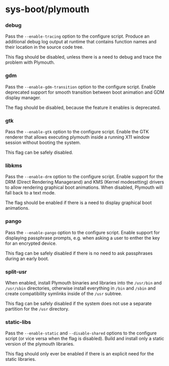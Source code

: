 # sys-boot/plymouth

### debug
Pass the `--enable-tracing` option to the configure script. Produce an additional debug log output at runtime that contains function names and their location in the source code tree.

This flag should be disabled, unless there is a need to debug and trace the problem with Plymouth.

### gdm
Pass the `--enable-gdm-transition` option to the configure script. Enable deprecated support for smooth transition between boot animation and GDM display manager.

The flag should be disabled, because the feature it enables is deprecated.

### gtk
Pass the `--enable-gtk` option to the configure script. Enable the GTK renderer that allows executing plymouth inside a running X11 window session without booting the system.

This flag can be safely disabled.

### libkms
Pass the `--enable-drm` option to the configure script. Enable support for the DRM (Direct Rendering Managerand) and KMS (Kernel modesetting) drivers to allow rendering graphical boot animations. When disabled, Plymouth will fall back to a text mode.

The flag should be enabled if there is a need to display graphical boot animations.

### pango
Pass the `--enable-pango` option to the configure script. Enable support for displaying passphrase prompts, e.g. when asking a user to enther the key for an encrypted device.

This flag can be safely disabled if there is no need to ask passphrases during an early boot.

### split-usr
When enabled, install Plymouth binaries and libraries into the `/usr/bin` and `/usr/sbin` directories, otherwise install everything in `/bin` and `/sbin` and create compatibility symlinks inside of the `/usr` subtree.

This flag can be safely disabled if the system does not use a separate partition for the `/usr` directory.

### static-libs
Pass the `--enable-static` and `--disable-shared` options to the configure script (or vice versa when the flag is disabled). Build and install only a static version of the plymouth libraries.

This flag should only ever be enabled if there is an explicit need for the static libraries.
